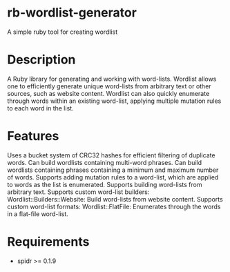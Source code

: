 # rb-wordlist-generator
A simple ruby tool for creating wordlist

# Description

A Ruby library for generating and working with word-lists. Wordlist allows one to efficiently generate unique word-lists from arbitrary text or other sources, such as website content. Wordlist can also quickly enumerate through words within an existing word-list, applying multiple mutation rules to each word in the list.


# Features
Uses a bucket system of CRC32 hashes for efficient filtering of duplicate words.
Can build wordlists containing multi-word phrases.
Can build wordlists containing phrases containing a minimum and maximum number of words.
Supports adding mutation rules to a word-list, which are applied to words as the list is enumerated.
Supports building word-lists from arbitrary text.
Supports custom word-list builders:
Wordlist::Builders::Website: Build word-lists from website content.
Supports custom word-list formats:
Wordlist::FlatFile: Enumerates through the words in a flat-file word-list.

# Requirements
- spidr >= 0.1.9

